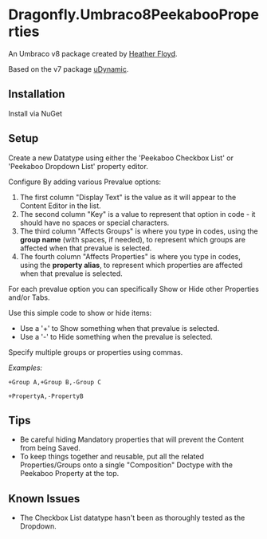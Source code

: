 # Dragonfly.Umbraco8PeekabooProperties #

An Umbraco v8 package created by [Heather Floyd](https://www.HeatherFloyd.com).

Based on the v7 package [uDynamic](https://our.umbraco.com/packages/backoffice-extensions/udynamic).

## Installation ##

Install via NuGet

## Setup ##

Create a new Datatype using either the 'Peekaboo Checkbox List' or 'Peekaboo Dropdown List' property editor.

Configure By adding various Prevalue options: 

1. The first column "Display Text" is the value as it will appear to the Content Editor in the list. 
1. The second column "Key" is a value to represent that option in code - it should have no spaces or special characters.
1. The third column "Affects Groups" is where you type in codes, using the **group name** (with spaces, if needed), to represent which groups are affected when that prevalue is selected.
1. The fourth column "Affects Properties" is where you type in codes, using the **property alias**, to represent which properties are affected when that prevalue is selected.


For each prevalue option you can specifically Show or Hide other Properties and/or Tabs.

Use this simple code to show or hide items:
- Use a '+' to Show something when that prevalue is selected. 
- Use a '-' to Hide something when the prevalue is selected. 

Specify multiple groups or properties using commas.

*Examples:*

    +Group A,+Group B,-Group C 

    +PropertyA,-PropertyB

## Tips ##

- Be careful hiding Mandatory properties that will prevent the Content from being Saved.
- To keep things together and reusable, put all the related Properties/Groups onto a single "Composition" Doctype with the Peekaboo Property at the top.

## Known Issues ##
- The Checkbox List datatype hasn't been as thoroughly tested as the Dropdown.
